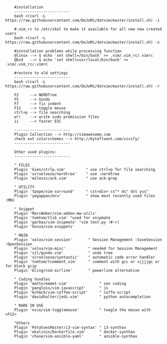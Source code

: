 	
		#installation
		-------------------------
		bash <(curl -L https://raw.githubusercontent.com/DoJoMi/dotvim/master/install.sh) -i

		#.vim_rc to /etc/skel to make it available for all new new created users
		bash <(curl -L https://raw.githubusercontent.com/DoJoMi/dotvim/master/install.sh) -s
		
		#installation problems while processing function 
		@linux --> $ echo 'set shell=/bin/bash' >> .vim/.vim_rc/.vimrc
		@bsd   --> $ echo 'set shell=usr/local/bin/bash' >> .vim/.vim_rc/.vimrc
		
		#restore to old settings
		-------------------------
		bash <(curl -L https://raw.githubusercontent.com/DoJoMi/dotvim/master/install.sh) -r
		
		F2     --> NERDTree
		F5     --> Gundo
		F7     --> fix indent
		F12    --> toggle mouse
		ctrl+p --> file searching
		w!!    --> write sudo premission files
		ii     --> faster ESC
		
		-------------------------
		Plugin Collection --> http://vimawesome.com
		check out colorschemes --> http://bytefluent.com/vivify/
		-------------------------
		
		Other used plugins:
		-------------------------
		
		" FILES
		Plugin 'kien/ctrlp.vim'         " use ctrl+p for file searching
		Plugin 'scrooloose/nerdtree'    " use :nerdtree
		Plugin 'mileszs/ack.vim'        " use ack-grep 

		" UTILITY
		Plugin 'tpope/vim-surround'     " cst<div> cs"* ds" dst yss"
		Plugin 'yegappan/mru'           " show most recently used files :MRU
		
		" Snippet
		Plugin 'MarcWeber/vim-addon-mw-utils'
		Plugin 'tomtom/tlib_vim' "used for snipmate
		Plugin 'garbas/vim-snipmate' "vim test.py !#->|
		Plugin 'honza/vim-snippets'

		" MAIN
		Plugin 'xolox/vim-session'       " Session Management :SaveSession :OpenSession
		Plugin 'xolox/vim-misc'          " needed for Session Management
		Plugin 'sjl/gundo.vim'           " undo tree
		Plugin 'scrooloose/syntastic'    " automatic code error handler
		Plugin 'tomtom/tcomment_vim'     " comment with gcc or vjjjjgc or for block gcip
		Plugin 'bling/vim-airline'       " powerline alternative
		
		" Coding Vundles
		Plugin 'mattn/emmet-vim'              " zen coding
		Plugin 'pangloss/vim-javascript'      " js
		Plugin 'kchmck/vim-coffee-script'     " coffe-script
		Plugin 'davidhalter/jedi-vim'         " python autocompletion

		" RARE IN USE
		Plugin 'nvie/vim-togglemouse'         " toogle the mouse with <F12>
		
		"Others
		Plugin 'PotatoesMaster/i3-vim-syntax' " i3-synthax
		Plugin 'ekalinin/Dockerfile.vim'      " docker-synthax
		Plugin 'chase/vim-ansible-yaml'       " ansible-synthax
		
		
